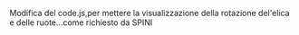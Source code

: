 Modifica del code.js,per mettere la visualizzazione della rotazione del'elica e delle ruote...come richiesto da SPINI
